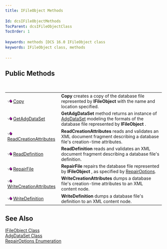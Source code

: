 ```yaml
---
title: IFileObject Methods

Id: dcsIFileObjectMethods
TocParent: dcsIFileObjectClass
TocOrder: 1

keywords: methods [DCS 16.0 IFileObject class
keywords: IFileObject class, methods

---
```


## Public Methods

<br />


|      |      |
| ---- | ---- |
| <img alt="public property" src="images/public-method.gif" x-maintain-ratio="TRUE" width="15" height="11" border="0" /> [Copy](ifile-object-class-copy-method.html) | **Copy** creates a copy of the database file represented by **IFileObject** with the name and location specified. |
| <img alt="public property" src="images/public-method.gif" x-maintain-ratio="TRUE" width="15" height="11" border="0" /> [GetAdgDataSet](ifile-object-class-get-adg-dataset-method.html) | **GetAdgDataSet** method returns an instance of [ AdgDataSet](adg-dataset-class.html) modeling the formats of the database file represented by **IFileObject** . |
| <img height="11" alt="public property" src="images/public-method.gif" width="15" border="0" x-maintain-ratio="TRUE" /> [ReadCreationAttributes](ifile-object-class-read-creation-attributes-method.html) | **ReadCreationAttributes** reads and validates an XML document fragment describing a database file's creation-time attributes. |
| <img height="11" alt="public property" src="images/public-method.gif" width="15" border="0" x-maintain-ratio="TRUE" /> [ReadDefinition](ifile-object-class-read-definition-method.html) | **ReadDefinition** reads and validates an XML document fragment describing a database file's definition. |
| <img height="11" alt="public property" src="images/public-method.gif" width="15" border="0" x-maintain-ratio="TRUE" /> [RepairFile](ifile-object-class-repair-file-method.html) | **RepairFile** repairs the database file represented by **IFileObject** , as specified by [RepairOptions](repair-options-enumeration.html). |
| <img height="11" alt="public property" src="images/public-method.gif" width="15" border="0" x-maintain-ratio="TRUE" /> [WriteCreationAttributes](ifile-object-class-write-creation-attributes-method.html) | **WriteCreationAttributes** dumps a database file's creation-time attributes to an XML content node. |
| <img alt="public property" src="images/public-method.gif" x-maintain-ratio="TRUE" width="15" height="11" border="0" /> [WriteDefinition](ifile-object-class-write-definition-method.html) | **WriteDefinition** dumps a database file's definition to an XML content node. |



## See Also


[IFileObject Class](ifile-object-class.html)
      <br />
[AdgDataSet Class](adg-dataset-class.html)
      <br />
[RepairOptions Enumeration](repair-options-enumeration.html)

